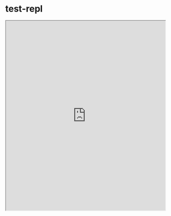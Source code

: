 # test-repl

<iframe width="100%" height="600px" src="https://replit.com/team/ItCT01/Unit-010110-Introduction-to-Replit"></iframe>